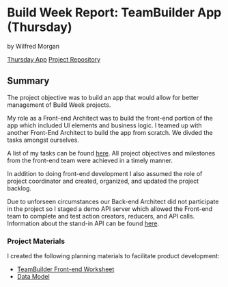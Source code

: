 # Build Week Report: TeamBuilder App (Thursday)
by Wilfred Morgan

[Thursday App](https://teambuilderapp.netlify.com/main/projects)
[Project Repository](https://github.com/build-pt-team-builder/frontend/tree/wilfred-morgan)

## Summary
The project objective was to build an app that would allow for better management of Build Week projects.

My role as a Front-end Architect was to build the front-end portion of the app which included UI elements and business logic. I teamed up with another Front-End Architect to build the app from scratch. We divded the tasks amongst ourselves. 

A list of my tasks can be found [here](https://trello.com/b/Ln4ERWP2/team-builder-pt?menu=filter&filter=member:wilfredmorgan4). All project objectives and milestones from the front-end team were achieved in a timely manner. 

In addition to doing front-end development I also assumed the role of project coordinator and created, organized, and updated the project backlog.

Due to unforseen circumstances our Back-end Architect did not participate in the project so I staged a demo API server which allowed the Front-end team to complete and test action creators, reducers, and API calls. Information about the stand-in API can be found [here](https://github.com/wmemorgan/teambuilder-backend/blob/master/README.md).

### Project Materials
I created the following planning materials to facilitate product development:
- [TeamBuilder Front-end Worksheet](https://docs.google.com/spreadsheets/d/1w9PZrYNrKt_kToLpL4l25JCi_RnC3Mvgpv3qXUoPjXk/edit#gid=0)
- [Data Model](https://dbdiagram.io/d/5ccb9c86f7c5bb70c72fd86f)

